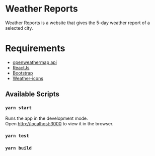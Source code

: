 # Weather Reports

Weather Reports is a website that gives the 5-day weather report of a selected city.

# Requirements

- [openweathermap api](https://openweathermap.org/api)
- [ReactJs](https://reactjs.org/docs/getting-started.html)
- [Bootstrap](https://getbootstrap.com/docs/)
- [Weather-icons](https://www.npmjs.com/package/weather-icons)

## Available Scripts

### `yarn start`

Runs the app in the development mode.\
Open [http://localhost:3000](http://localhost:3000) to view it in the browser.

### `yarn test`
### `yarn build`
